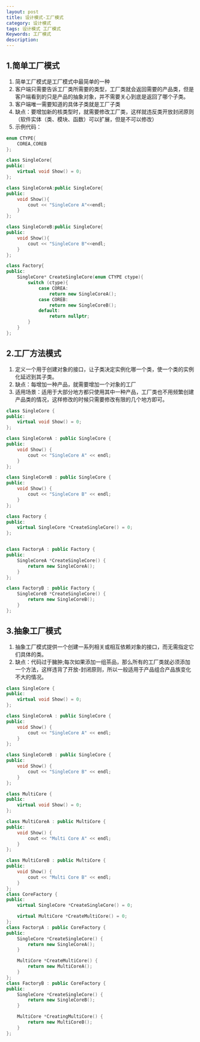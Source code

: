 ```yaml
---
layout: post
title: 设计模式-工厂模式
category: 设计模式
tags: 设计模式 工厂模式
Keywords: 工厂模式
description:
---
```

## 1.简单工厂模式
1. 简单工厂模式是工厂模式中最简单的一种
2. 客户端只需要告诉工厂类所需要的类型，工厂类就会返回需要的产品类，但是客户端看到的只是产品的抽象对象，并不需要关心到底是返回了哪个子类。
3. 客户端唯一需要知道的具体子类就是工厂子类
4. 缺点：要增加新的核类型时，就需要修改工厂类，这样就违反类开放封闭原则（软件实体（类、模块、函数）可以扩展，但是不可以修改）
5. 示例代码：
```cpp
enum CTYPE{
    COREA,COREB
};

class SingleCore{
public:
    virtual void Show() = 0;
};

class SingleCoreA:public SingleCore{
public:
    void Show(){
        cout << "SingleCore A"<<endl;
    }
};

class SingleCoreB:public SingleCore{
public:
    void Show(){
        cout << "SingleCore B"<<endl;
    }
};

class Factory{
public:
    SingleCore* CreateSingleCore(enum CTYPE ctype){
        switch (ctype){
            case COREA:
                return new SingleCoreA();
            case COREB:
                return new SingleCoreB();
            default:
                return nullptr;
        }
    }
};
```

## 2.工厂方法模式
1. 定义一个用于创建对象的接口，让子类决定实例化哪一个类，使一个类的实例化延迟到其子类。
2. 缺点：每增加一种产品，就需要增加一个对象的工厂
3. 适用场景：适用于大部分地方都只使用其中一种产品，工厂类也不用频繁创建产品类的情况，这样修改的时候只需要修改有限的几个地方即可。
```cpp
class SingleCore {
public:
    virtual void Show() = 0;
};

class SingleCoreA : public SingleCore {
public:
    void Show() {
        cout << "SingleCore A" << endl;
    }
};

class SingleCoreB : public SingleCore {
public:
    void Show() {
        cout << "SingleCore B" << endl;
    }
};

class Factory {
public:
    virtual SingleCore *CreateSingleCore() = 0;
};


class FactoryA : public Factory {
public:
    SingleCoreA *CreateSingleCore() {
        return new SingleCoreA();
    }
};

class FactoryB : public Factory {
    SingleCoreB *CreateSingleCore() {
        return new SingleCoreB();
    }
};
```

## 3.抽象工厂模式
1. 抽象工厂模式提供一个创建一系列相关或相互依赖对象的接口，而无需指定它们具体的类。
2. 缺点：代码过于臃肿;每次如果添加一组茶品，那么所有的工厂类就必须添加一个方法，这样违背了开放-封闭原则，所以一般适用于产品组合产品族变化不大的情况。
```cpp
class SingleCore {
public:
    virtual void Show() = 0;
};

class SingleCoreA : public SingleCore {
public:
    void Show() {
        cout << "SingleCore A" << endl;
    }
};

class SingleCoreB : public SingleCore {
public:
    void Show() {
        cout << "SingleCore B" << endl;
    }
};

class MultiCore {
public:
    virtual void Show() = 0;
};

class MultiCoreA : public MultiCore {
public:
    void Show() {
        cout << "Multi Core A" << endl;
    }
};

class MultiCoreB : public MultiCore {
public:
    void Show() {
        cout << "Multi Core B" << endl;
    }
};
class CoreFactory {
public:
    virtual SingleCore *CreateSingleCore() = 0;

    virtual MultiCore *CreateMultiCore() = 0;
};
class FactoryA : public CoreFactory {
public:
    SingleCore *CreateSingleCore() {
        return new SingleCoreA();
    }

    MultiCore *CreateMultiCore() {
        return new MultiCoreA();
    }
};
class FactoryB : public CoreFactory {
public:
    SingleCore *CreateSingleCore() {
        return new SingleCoreB();
    }

    MultiCore *CreatingMultiCore() {
        return new MultiCoreB();
    }
};
```
